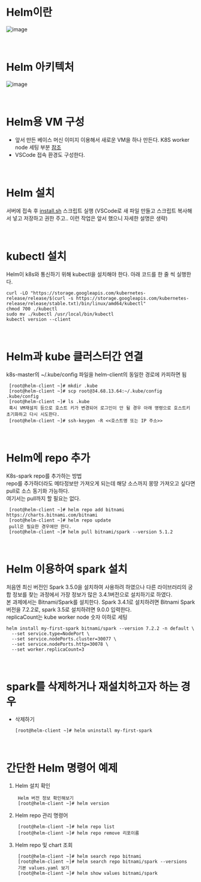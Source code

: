 # Helm이란
  ![image](https://github.com/seoddong/k8s-spark-on-prem/assets/15936649/f76418b4-7e92-4749-ae6c-ee1896dbc180)

<br>

# Helm 아키텍처
  ![image](https://github.com/seoddong/k8s-spark-on-prem/assets/15936649/2e7ed790-aa13-4a1f-a6e2-4ce2248a51c4)

<br>

# Helm용 VM 구성
  - 앞서 만든 베이스 머신 이미지 이용해서 새로운 VM을 하나 만든다. K8S worker node 세팅 부분 [참조](https://github.com/seoddong/k8s-spark-on-prem/blob/main/k8s1.27/GCP_VM_setting.md#k8s-worker-node-%EC%84%B8%ED%8C%85)
  - VSCode 접속 환경도 구성한다.

<br>

# Helm 설치
서버에 접속 후 [install.sh](https://github.com/seoddong/k8s-spark-on-prem/blob/main/helm/install.sh) 스크립트 실행 (VSCode로 새 파일 만들고 스크립트 복사해서 넣고 저장하고 권한 주고.. 이런 작업은 앞서 했으니 자세한 설명은 생략)

<br>

# kubectl 설치
Helm이 k8s와 통신하기 위해 kubectl을 설치해야 한다. 아래 코드를 한 줄 씩 실행한다.
```shell
curl -LO "https://storage.googleapis.com/kubernetes-release/release/$(curl -s https://storage.googleapis.com/kubernetes-release/release/stable.txt)/bin/linux/amd64/kubectl"
chmod 700 ./kubectl
sudo mv ./kubectl /usr/local/bin/kubectl
kubectl version --client
```

<br>

# Helm과 kube 클러스터간 연결
  k8s-master의 ~/.kube/config 파일을 helm-client의 동일한 경로에 카피하면 됨
   ```
    [root@helm-client ~]# mkdir .kube
    [root@helm-client ~]# scp root@34.68.13.64:~/.kube/config .kube/config 
    [root@helm-client ~]# ls .kube
    혹시 VM재설치 등으로 호스트 키가 변경되어 로그인이 안 될 경우 아래 명령으로 호스트키 초기화하고 다시 시도한다.
    [root@helm-client ~]# ssh-keygen -R <<호스트명 또는 IP 주소>>
   ```

<br>

# Helm에 repo 추가
  K8s-spark repo를 추가하는 방법<br>
  repo를 추가하더라도 메타정보만 가져오게 되는데 해당 소스까지 몽땅 가져오고 싶다면 pull로 소스 동기화 가능하다.<br>
  여기서는 pull까지 할 필요는 없다.
   ```
    [root@helm-client ~]# helm repo add bitnami https://charts.bitnami.com/bitnami
    [root@helm-client ~]# helm repo update
    pull은 필요한 경우에만 한다.
    [root@helm-client ~]# helm pull bitnami/spark --version 5.1.2
   ```

<br>

# Helm 이용하여 spark 설치
처음엔 최신 버전인 Spark 3.5.0을 설치하여 사용하려 하였으나 다른 라이브러리의 궁합 정보를 찾는 과정에서 가장 정보가 많은 3.4.1버전으로 설치하기로 하였다.<br>
본 과제에서는 Bitnami/Spark를 설치한다. Spark 3.4.1로 설치하려면 Bitnami Spark 버전을 7.2.2로, spark 3.5로 설치하려면 9.0.0 입력한다.<br>
replicaCount는 kube worker node 숫자 이하로 세팅

```shell
helm install my-first-spark bitnami/spark --version 7.2.2 -n default \
  --set service.type=NodePort \
  --set service.nodePorts.cluster=30077 \
  --set service.nodePorts.http=30078 \
  --set worker.replicaCount=3
```

<br>

# spark를 삭제하거나 재설치하고자 하는 경우
  - 삭제하기
    ```shell
    [root@helm-client ~]# helm uninstall my-first-spark
    ```

<br>

# 간단한 Helm 명령어 예제
  1) Helm 설치 확인
     ```
      Helm 버전 정보 확인해보기
      [root@helm-client ~]# helm version
     ```
  
  2) Helm repo 관리 명령어
     ```
      [root@helm-client ~]# helm repo list
      [root@helm-client ~]# helm repo remove 리포이름
     ```
  
  3) Helm repo 및 chart 조회
     ```
      [root@helm-client ~]# helm search repo bitnami
      [root@helm-client ~]# helm search repo bitnami/spark --versions
      기본 values.yaml 보기
      [root@helm-client ~]# helm show values bitnami/spark
     ```
